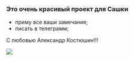 ### Это очень красивый проект для Сашки

- приму все ваши замечания;
- писать в телеграмм;

C любовью Александр Костюшин!!!

<image src="https://steamuserimages-a.akamaihd.net/ugc/1999072132945602020/8E7D692E25B6EB351CE41E20826459CDF31D91F6/?imw=512&amp;imh=512&amp;ima=fit&amp;impolicy=Letterbox&amp;imcolor=%23000000&amp;letterbox=truehttps://steamuserimages-a.akamaihd.net/ugc/1999072132945602020/8E7D692E25B6EB351CE41E20826459CDF31D91F6/?imw=512&amp;imh=512&amp;ima=fit&amp;impolicy=Letterbox&amp;imcolor=%23000000&amp;letterbox=true"></image>
